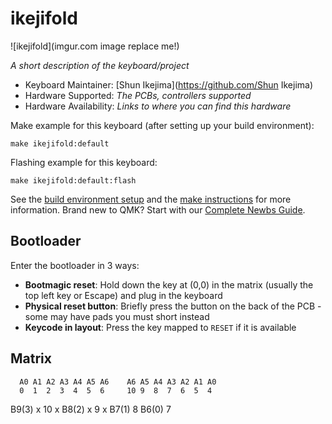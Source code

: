 # ikejifold

![ikejifold](imgur.com image replace me!)

*A short description of the keyboard/project*

* Keyboard Maintainer: [Shun Ikejima](https://github.com/Shun Ikejima)
* Hardware Supported: *The PCBs, controllers supported*
* Hardware Availability: *Links to where you can find this hardware*

Make example for this keyboard (after setting up your build environment):

    make ikejifold:default

Flashing example for this keyboard:

    make ikejifold:default:flash

See the [build environment setup](https://docs.qmk.fm/#/getting_started_build_tools) and the [make instructions](https://docs.qmk.fm/#/getting_started_make_guide) for more information. Brand new to QMK? Start with our [Complete Newbs Guide](https://docs.qmk.fm/#/newbs).

## Bootloader

Enter the bootloader in 3 ways:

* **Bootmagic reset**: Hold down the key at (0,0) in the matrix (usually the top left key or Escape) and plug in the keyboard
* **Physical reset button**: Briefly press the button on the back of the PCB - some may have pads you must short instead
* **Keycode in layout**: Press the key mapped to `RESET` if it is available


## Matrix

      A0 A1 A2 A3 A4 A5 A6    A6 A5 A4 A3 A2 A1 A0
      0  1  2  3  4  5  6     10 9  8  7  6  5  4
B9(3)                   x  10 x
B8(2)                   x  9  x
B7(1)                      8
B6(0)                      7

